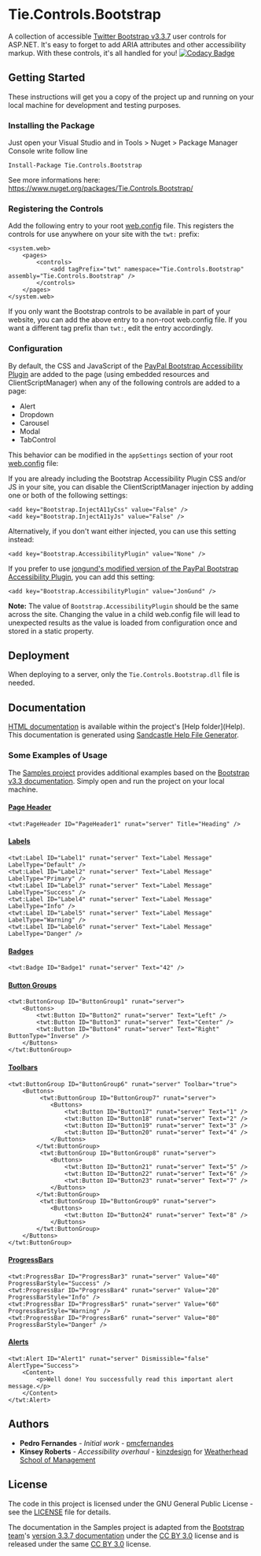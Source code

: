 # Tie.Controls.Bootstrap

A collection of accessible [Twitter Bootstrap v3.3.7](https://github.com/twbs/bootstrap/tree/v3.3.7) user controls for ASP.NET. It's easy to forget to add ARIA attributes and other accessibility markup. With these controls, it's all handled for you! 
[![Codacy Badge](https://api.codacy.com/project/badge/grade/d23777adcd734105bc20b3a4ba1cf258)](https://www.codacy.com/app/pmcfernandes/Tie-Controls-Bootstrap)

## Getting Started

These instructions will get you a copy of the project up and running on your local machine for development and testing purposes.

### Installing the Package

Just open your Visual Studio and in Tools > Nuget > Package Manager Console write follow line

    Install-Package Tie.Controls.Bootstrap
    
See more informations here: https://www.nuget.org/packages/Tie.Controls.Bootstrap/    

### Registering the Controls

Add the following entry to your root [web.config](Samples/web.Config) file. This registers the controls for use anywhere on your site with the `twt:` prefix:

    <system.web>
        <pages>
            <controls>
                <add tagPrefix="twt" namespace="Tie.Controls.Bootstrap" assembly="Tie.Controls.Bootstrap" />
            </controls>
        </pages>
    </system.web>

If you only want the Bootstrap controls to be available in part of your website, you can add the above entry to a non-root web.config file. 
If you want a different tag prefix than `twt:`, edit the entry accordingly.

### Configuration

By default, the CSS and JavaScript of the [PayPal Bootstrap Accessibility Plugin](https://github.com/paypal/bootstrap-accessibility-plugin) are added to the page (using embedded resources and ClientScriptManager) when any of the following controls are added to a page:
*   Alert
*   Dropdown
*   Carousel
*   Modal
*   TabControl

This behavior can be modified in the `appSettings` section of your root [web.config](Samples/web.Config) file:

If you are already including the Bootstrap Accessibility Plugin CSS and/or JS in your site, you can disable the ClientScriptManager injection by adding one or both of the following settings:

    <add key="Bootstrap.InjectA11yCss" value="False" />
    <add key="Bootstrap.InjectA11yJs" value="False" />

Alternatively, if you don't want either injected, you can use this setting instead:
    
    <add key="Bootstrap.AccessibilityPlugin" value="None" />

If you prefer to use [jongund's modified version of the PayPal Bootstrap Accessibility Plugin](https://github.com/jongund/bootstrap-accessibility-plugin/), you can add this setting:

    <add key="Bootstrap.AccessibilityPlugin" value="JonGund" />

**Note:** The value of `Bootstrap.AccessibilityPlugin` should be the same across the site. Changing the value in a child web.config file will lead to unexpected results as the value is loaded from configuration once and stored in a static property.

## Deployment

When deploying to a server, only the `Tie.Controls.Bootstrap.dll` file is needed.

## Documentation

[HTML documentation](https://wsomweb.github.io/Tie.Controls.Bootstrap.ARIA/Help/) is available within the project's [Help folder](Help\). This documentation is generated using [Sandcastle Help File Generator](https://ewsoftware.github.io/SHFB/index.html).

### Some Examples of Usage

The [Samples project](Samples/) provides additional examples based on the [Bootstrap v3.3 documentation](https://getbootstrap.com/docs/3.3/). Simply open and run the project on your local machine.

#### [Page Header](Samples/css/type.aspx)

    <twt:PageHeader ID="PageHeader1" runat="server" Title="Heading" />

#### [Labels](Samples/components/labels.aspx)

    <twt:Label ID="Label1" runat="server" Text="Label Message" LabelType="Default" />
    <twt:Label ID="Label2" runat="server" Text="Label Message" LabelType="Primary" />
    <twt:Label ID="Label3" runat="server" Text="Label Message" LabelType="Success" />
    <twt:Label ID="Label4" runat="server" Text="Label Message" LabelType="Info" />
    <twt:Label ID="Label5" runat="server" Text="Label Message" LabelType="Warning" />
    <twt:Label ID="Label6" runat="server" Text="Label Message" LabelType="Danger" />
    
#### [Badges](Samples/components/badges.aspx)

    <twt:Badge ID="Badge1" runat="server" Text="42" />
    
#### [Button Groups](Samples/components/btn-groups.aspx)

    <twt:ButtonGroup ID="ButtonGroup1" runat="server">
        <Buttons>
            <twt:Button ID="Button2" runat="server" Text="Left" />
            <twt:Button ID="Button3" runat="server" Text="Center" />
            <twt:Button ID="Button4" runat="server" Text="Right" ButtonType="Inverse" />
        </Buttons>
    </twt:ButtonGroup>
    
#### [Toolbars](Samples/components/btn-groups.aspx)

    <twt:ButtonGroup ID="ButtonGroup6" runat="server" Toolbar="true">
        <Buttons>
             <twt:ButtonGroup ID="ButtonGroup7" runat="server">
                <Buttons>
                    <twt:Button ID="Button17" runat="server" Text="1" />
                    <twt:Button ID="Button18" runat="server" Text="2" />
                    <twt:Button ID="Button19" runat="server" Text="3" />
                    <twt:Button ID="Button20" runat="server" Text="4" />
                </Buttons>
            </twt:ButtonGroup>
             <twt:ButtonGroup ID="ButtonGroup8" runat="server">
                <Buttons>
                    <twt:Button ID="Button21" runat="server" Text="5" />
                    <twt:Button ID="Button22" runat="server" Text="6" />
                    <twt:Button ID="Button23" runat="server" Text="7" />
                </Buttons>
            </twt:ButtonGroup>
             <twt:ButtonGroup ID="ButtonGroup9" runat="server">
                <Buttons>
                    <twt:Button ID="Button24" runat="server" Text="8" />
                </Buttons>
            </twt:ButtonGroup>
        </Buttons>
    </twt:ButtonGroup>
    
#### [ProgressBars](Samples/components/progress.aspx)

    <twt:ProgressBar ID="ProgressBar3" runat="server" Value="40" ProgressBarStyle="Success" />
    <twt:ProgressBar ID="ProgressBar4" runat="server" Value="20" ProgressBarStyle="Info" />
    <twt:ProgressBar ID="ProgressBar5" runat="server" Value="60" ProgressBarStyle="Warning" />
    <twt:ProgressBar ID="ProgressBar6" runat="server" Value="80" ProgressBarStyle="Danger" />
    
#### [Alerts](Samples/components/alerts.aspx)

    <twt:Alert ID="Alert1" runat="server" Dismissible="false" AlertType="Success">
        <Content>
            <p>Well done! You successfully read this important alert message.</p>
        </Content>
    </twt:Alert>

## Authors

* **Pedro Fernandes** - *Initial work* - [pmcfernandes](https://github.com/pmcfernandes)
* **Kinsey Roberts** - *Accessibility overhaul* - [kinzdesign](https://github.com/kinzdesign) for [Weatherhead School of Management](https://github.com/wsomweb)

## License

The code in this project is licensed under the GNU General Public License - see the [LICENSE](LICENSE) file for details.

The documentation in the Samples project is adapted from the [Bootstrap team](https://github.com/twbs)'s [version 3.3.7 documentation](https://getbootstrap.com/docs/3.3/) under the [CC BY 3.0](https://creativecommons.org/licenses/by/3.0/) license and is released under the same [CC BY 3.0](https://creativecommons.org/licenses/by/3.0/) license.
